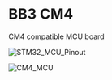 # BB3 CM4

 CM4 compatible MCU board 

![STM32_MCU_Pinout](/pic/STM32_Pinout.png)

![CM4_MCU](/pic/EEZ_DIB_MCU_r3B4.png)
